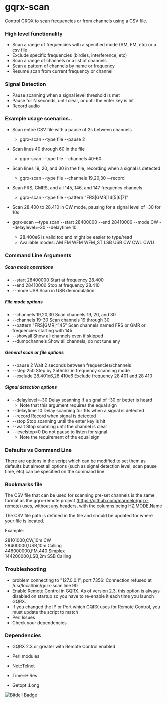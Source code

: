 gqrx-scan
================

Control GRQX to scan frequencies or from channels using a CSV file.

### High level functionality
  * Scan a range of frequencies with a specified mode (AM, FM, etc) or a csv file
  * Exclude specific frequencies (birdies, interference, etc)
  * Scan a range of channels or a list of channels
  * Scan a pattern of channels by name or frequency
  * Resume scan from current frequency or channel
  
### Signal Detection
  * Pause scanning when a signal level threshold is met
   * Pause for N seconds, until clear, or until the enter key is hit
  * Record audio
 
### Example usage scenarios..

  * Scan entire CSV file with a pause of 2s between channels
    * gqrx-scan --type file --pause 2

  * Scan lines 40 through 60 in the file
    * gqrx-scan --type file --channels 40-60

  * Scan lines 19, 20, and 30 in the file, recording when a signal is detected
    * gqrx-scan --type file --channels 19,20,30 --record

  * Scan FRS, GMRS, and all 145, 146, and 147 frequency channels
    * gqrx-scan --type file --pattern "FRS|GMR|14[5|6|7]"

  * Scan 28.400 to 28.410 in CW mode, pausing for a signal level of -30 for 10s
   * gqrx-scan --type scan --start 28400000 --end 28410000 --mode CW --delaylevel=-30 --delaytime 10
     * 28.400e6 is valid too and might be easier to type/read
     * Available modes: AM FM WFM WFM_ST LSB USB CW CWL CWU

### Command Line Arguments

##### Scan mode operations

 * --start 28400000                Start at frequency 28.400
 * --end 28410000                  Stop at frequency 28.410
 * --mode USB                      Scan in USB demodulation

##### File mode options

  * --channels 19,20,30             Scan channels 19, 20, and 30
  * --channels 19-30                Scan channels 19 through 30
  * --pattern "FRS|GMR|^145"        Scan channels named FRS or GMR or frequencies starting with 145
  * --showall                       Show all channels even if skipped
  * --dumpchannels                  Show all channels, do not tune any

##### General scan or file options

  * --pause 2                       Wait 2 seconds between frequencies/channels
  * --step 250                      Step by 250mhz in frequency scanning mode
  * --exclude 28.401e6,28.410e6     Exclude frequency 28 401 and 28 410

##### Signal detection options

  * --delaylevel=-30                Delay scanning if a signal of -30 or better is heard
    * Note that this argument requires the equal sign
  * --delaytime 10                  Delay scanning for 10s when a signal is detected
  * --record                        Record when signal is detected
  * --stop                          Stop scanning until the enter key is hit
  * --wait                          Stop scanning until the channel is clear
  * --levelstop=0                   Do not pause to listen for signal
    * Note the requirement of the equal sign

### Defaults vs Command Line

There are options in the script which can be modified to set them as defaults but almost all options (such as signal detection level, scan pause time, etc) can be specified on the command line.

### Bookmarks file

The CSV file that can be used for scanning pre-set channels is the same format as the gqrx-remote project (https://github.com/marmelo/gqrx-remote) uses, without any headers, with the columns being HZ,MODE,Name

The CSV file path is defined in the file and should be updated for where your file is located.

Example:

28101000,CW,10m CW<br>
28400000,USB,10m Calling<br>
446000000,FM,440 Simplex<br>
144200000,LSB,2m SSB Calling<br>

### Troubleshooting

  * problem connecting to "127.0.0.1", port 7356: Connection refused at /usr/local/bin/gqrx-scan line 90
   * Enable Remote Control in GQRX.  As of version 2.3, this option is always disabled on startup so you have to re-enable it each time you launch GQRX.
   * If you changed the IP or Port which GQRX uses for Remote Control, you must update the script to match
  * Perl Issues
   * Check your dependencies

### Dependencies

  * GQRX 2.3 or greater with Remote Control enabled

  * Perl modules
   * Net::Telnet
   * Time::HiRes
   * Getopt::Long

[![Bitdeli Badge](https://d2weczhvl823v0.cloudfront.net/khaytsus/gqrx-scan/trend.png)](https://bitdeli.com/free "Bitdeli Badge")

